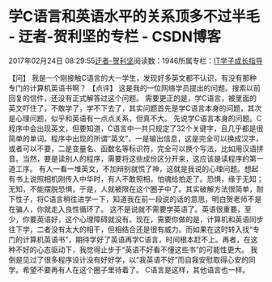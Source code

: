 
# 学C语言和英语水平的关系顶多不过半毛 - 迂者-贺利坚的专栏 - CSDN博客

2017年02月24日 08:29:55[迂者-贺利坚](https://me.csdn.net/sxhelijian)阅读数：1946所属专栏：[IT学子成长指导](https://blog.csdn.net/column/details/itstudy.html)



【问】
我是一个刚接触C语言的大一学生，发现好多英文都不认识，有没有那种专门的计算机英语书啊？
【点评】
这是我的一位网络学员提出的问题。搜索以前回复的信件，还没有正式解答过这个问题。
需要更正的是，学C语言，被里面的英文吓住了，不敢学了，学不下去了，其实问题首先是学C语言本身的问题，其次是心理问题，似乎和英语有一点点关系，但真不大。
先说学C语言本身的问题。C程序中会出现英文，但要知道，C语言中一共只规定了32个关键字，且几乎都是很简单的单词。程序中出现的所谓“英文”，一是输出信息，这是完全可以换成汉字，或者可以不要，二是变量名、函数名等标识符，完全可以换个写法，比如用汉语拼音。当然，要是读别人的程序，需要将这些成份区分开来，这应该是读程序的第一道工序。
有人一看一堆英文，不加辩别就慌了神，这就是我说的心理问题。想起有书上说照相机刚传入中华时，有人不敢照相，怕魂给拍走了。恐惧，缘于无知；无知，不能摆脱恐惧，于是，人就被限在这个圈子中了。其实破解方法很简单，耐下性子，将C语言稍往进学一下，知道我在前一段说的话的意思，明白贺老师不是在骗人，你就走入良性循环了。
这不是说就不需要学英语了。英语很重要，至少，你要英语好，这个心理障碍就没有。现在，需要你做的是，计算机和英语同步往下学，二者没有太大的相干，但相结合还是很有威力。而如果在这时转入找“专门的计算机英语书”，期待学好了英语再学C语言，时间根本赶不上。再者，在这种不好的心态驱动下，我觉得止步于“英语不好看不懂这些书”的可能性更大。
我倒是见过了很多程序设计没有好好学，以“我英语不好”而自我安慰取得心安的同学。希望不要再有人在这个圈子里待着了。
C语言是这样，其他语言也一样。


